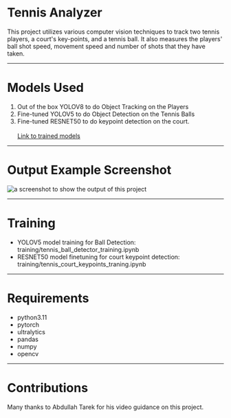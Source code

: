 # Tennis Analyzer
This project utilizes various computer vision techniques to track two tennis players, a court's key-points, and a tennis ball. It also measures the players' ball shot speed, movement speed and number of shots that they have taken.

---
# Models Used
1. Out of the box YOLOV8 to do Object Tracking on the Players
2. Fine-tuned YOLOV5 to do Object Detection on the Tennis Balls
3. Fine-tuned RESNET50 to do keypoint detection on the court. <br><br>
[Link to trained models](https://drive.google.com/drive/folders/17Nq1G18tbb7NOmqLeafRaAvmgad801Rx?usp=drive_link)
---
# Output Example Screenshot
![a screenshot to show the output of this project](output_vieos/screenshot.jpg)

---
# Training
- YOLOV5 model training for Ball Detection: training/tennis_ball_detector_training.ipynb
- RESNET50 model finetuning for court keypoint detection: training/tennis_court_keypoints_traning.ipynb
---
# Requirements
- python3.11
- pytorch
- ultralytics
- pandas
- numpy
- opencv
---
# Contributions
Many thanks to Abdullah Tarek for his video guidance on this project.